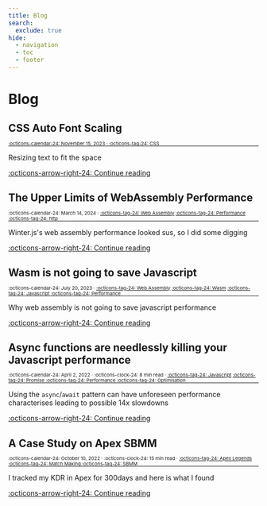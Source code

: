 ```yaml
---
title: Blog
search:
  exclude: true
hide:
  - navigation
  - toc
  - footer
---
```


<style>
	aside {
    display: block;
    margin: -5px 0px -15px 0px;
    font-size: .6rem;
  }
</style>

# Blog

## CSS Auto Font Scaling

<aside markdown>
:octicons-calendar-24: November 15, 2023 ·
<a href="/tags/#css">:octicons-tag-24: CSS</a>
</aside>

---

Resizing text to fit the space

  [:octicons-arrow-right-24: Continue reading](auto-scaling-text-nov23.md)

## The Upper Limits of WebAssembly Performance

<aside markdown>
:octicons-calendar-24: March 14, 2024 ·
<a href="/tags/#web-assembly">:octicons-tag-24: Web Assembly</a>
<a href="/tags/#performance">:octicons-tag-24: Performance</a>
<a href="/tags/#http">:octicons-tag-24: http</a>
</aside>

---

Winter.js's web assembly performance looked sus, so I did some digging

  [:octicons-arrow-right-24: Continue reading](./the-upper-limit-of-wasm-performance/)

## Wasm is not going to save Javascript

<aside markdown>
:octicons-calendar-24: July 20, 2023 ·
<a href="/tags/#web-assembly">:octicons-tag-24: Web Assembly</a>
<a href="/tags/#wasm">:octicons-tag-24: Wasm</a>
<a href="/tags/#javascript">:octicons-tag-24: Javascript</a>
<a href="/tags/#performance">:octicons-tag-24: Performance</a>
</aside>

---

Why web assembly is not going to save javascript performance

  [:octicons-arrow-right-24: Continue reading](wasm-is-not-going-to-save-javascript-jul23.md)

## Async functions are needlessly killing your Javascript performance

<aside markdown>
:octicons-calendar-24: April 2, 2022 ·
:octicons-clock-24: 8 min read ·
<a href="/tags/#Javascript">:octicons-tag-24: Javascript</a>
<a href="/tags/#Promise">:octicons-tag-24: Promise</a>
<a href="/tags/#Performance">:octicons-tag-24: Performance</a>
<a href="/tags/#Optimisation">:octicons-tag-24: Optimisation</a>
</aside>

---

Using the `async`/`await` pattern can have unforeseen performance characterises leading to possible 14x slowdowns

  [:octicons-arrow-right-24: Continue reading](async-js-performance-apr23.md)

## A Case Study on Apex SBMM

<aside markdown>
:octicons-calendar-24: October 10, 2022 ·
:octicons-clock-24: 15 min read ·
<a href="/tags/#apex-legends">:octicons-tag-24: Apex Legends</a>
<a href="/tags/#match-making">:octicons-tag-24: Match Making</a>
<a href="/tags/#sbmm">:octicons-tag-24: SBMM</a>
</aside>

---

I tracked my KDR in Apex for 300days and here is what I found

  [:octicons-arrow-right-24: Continue reading](apex-ssbm-nov22.md)

<!-- ## Weighted Random

<aside markdown>
:octicons-calendar-24: September 9, 2018 ·
:octicons-clock-24: 4 min read ·
<a href="/tags/#ipt">:octicons-tag-24: IPT</a>
</aside>

---

The process of randomly selecing a value, where some values are more likely than others

  [:octicons-arrow-right-24: Continue reading](11.md) -->


<!-- ## Tabs vs Spaces

<aside markdown>
:octicons-calendar-24: July 12, 2018 ·
:octicons-clock-24: 1 min read ·
<a href="/tags/#work-flow">:octicons-tag-24: Work-flow</a>
</aside>

---

My personal preference

  [:octicons-arrow-right-24: Continue reading](10.md) -->

<!-- ## Buddy Memory Allocation

<aside markdown>
:octicons-calendar-24: April 5, 2018 ·
:octicons-clock-24: 10 min read ·
<a href="/tags/#data-structure">:octicons-tag-24: Data-Structure</a>
</aside>

---

A common memory allocation algorithm

  [:octicons-arrow-right-24: Continue reading](7.md) -->


<!-- ## Case Study: Guess Who

<aside markdown>
:octicons-calendar-24: March 3, 2018 ·
:octicons-clock-24: 6 min read ·
<a href="/tags/#case-study">:octicons-tag-24: Case-Study</a>
</aside>

---

How do online 'Guess Who' apps really work

  [:octicons-arrow-right-24: Continue reading](7.md) -->


<!-- ## Case Study: Object Oriented Database (Static Schema)

<aside markdown>
:octicons-calendar-24: Feburary 19, 2018 ·
:octicons-clock-24: 2 min read ·
<a href="/tags/#ipt">:octicons-tag-24: IPT</a> ·
<a href="/tags/#data-structure">:octicons-tag-24: Data-Structure</a>
</aside>

---

How classic object-oriented databases encode their data

  [:octicons-arrow-right-24: Continue reading](6.md) -->


<!-- ## Case Study: Appendix: Key vs Value Hashing

<aside markdown>
:octicons-calendar-24: Feburary 19, 2018 ·
:octicons-clock-24: 2 min read ·
<a href="/tags/#ipt">:octicons-tag-24: IPT</a>
</aside>

---

Squishing your hash functions for smaller ranges with acceptable results

  [:octicons-arrow-right-24: Continue reading](5.md) -->


<!-- ## Key vs Value Hashing

<aside markdown>
:octicons-calendar-24: Feburary 16, 2018 ·
:octicons-clock-24: 2 min read ·
<a href="/tags/#ipt">:octicons-tag-24: IPT</a>
</aside>

---

Similar techniques for different goals

  [:octicons-arrow-right-24: Continue reading](4.md) -->


<!-- ## Relational Table DBMS

<aside markdown>
:octicons-calendar-24: Feburary 16, 2018 ·
:octicons-clock-24: 2 min read
</aside>

---

How table DBMSs actually store their data

  [:octicons-arrow-right-24: Continue reading](3.md) -->